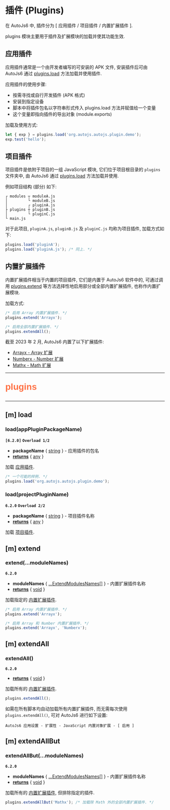 # 插件 (Plugins)

在 AutoJs6 中, 插件分为 [ 应用插件 / 项目插件 / 内置扩展插件 ].

plugins 模块主要用于插件及扩展模块的加载并使其功能生效.

## 应用插件

应用插件通常是一个由开发者编写的可安装的 APK 文件, 安装插件后可由 AutoJs6 通过 [plugins.load](#m-load) 方法加载并使用插件.

应用插件的使用步骤:

- 按需寻找或自行开发插件 (APK 格式)
- 安装到指定设备
- 脚本中将插件包名以字符串形式传入 plugins.load 方法并赋值给一个变量
- 这个变量即指向插件的导出对象 (module.exports)

加载及使用方式:

```js
let { exp } = plugins.load('org.autojs.autojs.plugin.demo');
exp.test('hello');
```

## 项目插件

项目插件是依附于项目的一组 JavaScript 模块, 它们位于项目根目录的 `plugins` 文件夹中, 由 AutoJs6 通过 [plugins.load](#m-load) 方法加载并使用.

例如项目结构 (部分) 如下:

```text
┌ modules ┬ moduleA.js
│         └ moduleB.js
│         ┌ pluginA.js
├ plugins ┼ pluginB.js
│         └ pluginC.js
└ main.js
```

对于此项目, `pluginA.js`, `pluginB.js` 及 `pluginC.js` 均称为项目插件, 加载方式如下:

```js
plugins.load('pluginA');
plugins.load('pluginA.js'); /* 同上. */
```

## 内置扩展插件

内置扩展插件相当于内置的项目插件, 它们是内置于 AutoJs6 软件中的, 可通过调用 [plugins.extend](#m-extend) 等方法选择性地启用部分或全部内置扩展插件, 也称作内置扩展模块.

加载方式:

```js
/* 启用 Array 内置扩展插件. */
plugins.extend('Arrayx');

/* 启用全部内置扩展插件. */
plugins.extendAll();
```

截至 2023 年 2 月, AutoJs6 内置了以下扩展插件:

* [Arrayx - Array 扩展](arrayx)
* [Numberx - Number 扩展](numberx)
* [Mathx - Math 扩展](mathx)

---

<p style="font: bold 2em sans-serif; color: #FF7043">plugins</p>

---

## [m] load

### load(appPluginPackageName)

**`[6.2.0]`** **`Overload 1/2`**

- **packageName** { [string](dataTypes#string) } - 应用插件的包名
- <ins>**returns**</ins> { [any](dataTypes#any) }

加载 [应用插件](#应用插件).

```js
/* 一个可能的样例. */
plugins.load('org.autojs.autojs.plugin.demo');
```

### load(projectPluginName)

**`6.2.0`** **`Overload 2/2`**

- **packageName** { [string](dataTypes#string) } - 项目插件名称
- <ins>**returns**</ins> { [any](dataTypes#any) }

加载 [项目插件](#项目插件).

## [m] extend

### extend(...moduleNames)

**`6.2.0`**

- **moduleNames** { [...](documentation#可变参数)[ExtendModulesNames](dataTypes#extendmodulesnames)[[]](documentation#可变参数) } - 内置扩展插件名称
- <ins>**returns**</ins> { [void](dataTypes#void) }

加载指定的 [内置扩展插件](#内置扩展插件).

```js
/* 启用 Array 内置扩展插件. */
plugins.extend('Arrayx');

/* 启用 Array 和 Number 内置扩展插件. */
plugins.extend('Arrayx', 'Numberx');
```

## [m] extendAll

### extendAll()

**`6.2.0`**

- <ins>**returns**</ins> { [void](dataTypes#void) }

加载所有的 [内置扩展插件](#内置扩展插件).

```js
plugins.extendAll();
```

如需在所有脚本均自动加载所有内置扩展插件, 而无需每次使用 `plugins.extendAll()`, 可对 AutoJs6 进行如下设置:

```text
AutoJs6 应用设置 - 扩展性 - JavaScript 内置对象扩展 - [ 启用 ]
```

## [m] extendAllBut

### extendAllBut(...moduleNames)

**`6.2.0`**

- **moduleNames** { [...](documentation#可变参数)[ExtendModulesNames](dataTypes#extendmodulesnames)[[]](documentation#可变参数) } - 内置扩展插件名称
- <ins>**returns**</ins> { [void](dataTypes#void) }

加载所有的 [内置扩展插件](#内置扩展插件), 但排除指定的插件.

```js
plugins.extendAllBut('Mathx'); /* 加载除 Math 外的全部内置扩展插件. */
```
